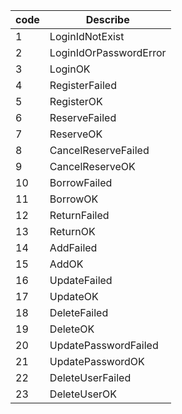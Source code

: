 | code | Describe               |
| ---- | ---------------------- |
| 1    | LoginIdNotExist        |
| 2    | LoginIdOrPasswordError |
| 3    | LoginOK                |
| 4    | RegisterFailed         |
| 5    | RegisterOK             |
| 6    | ReserveFailed          |
| 7    | ReserveOK              |
| 8    | CancelReserveFailed    |
| 9    | CancelReserveOK        |
| 10   | BorrowFailed           |
| 11   | BorrowOK               |
| 12   | ReturnFailed           |
| 13   | ReturnOK               |
| 14   | AddFailed              |
| 15   | AddOK                  |
| 16   | UpdateFailed           |
| 17   | UpdateOK               |
| 18   | DeleteFailed           |
| 19   | DeleteOK               |
| 20   | UpdatePasswordFailed   |
| 21   | UpdatePasswordOK       |
| 22   | DeleteUserFailed       |
| 23   | DeleteUserOK           |